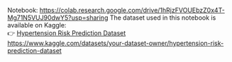 Notebook: 
https://colab.research.google.com/drive/1hRjzFVOUEbzZ0x4T-Mg71N5VUJ90dwY5?usp=sharing
The dataset used in this notebook is available on Kaggle:  
👉 [Hypertension Risk Prediction Dataset](https://www.kaggle.com/datasets/your-dataset-owner/hypertension-risk-prediction-dataset)
https://www.kaggle.com/datasets/your-dataset-owner/hypertension-risk-prediction-dataset
